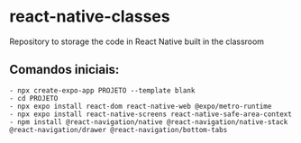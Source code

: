 # react-native-classes
Repository to storage the code in React Native built in the classroom

## Comandos iniciais:
	- npx create-expo-app PROJETO --template blank 
	- cd PROJETO
	- npx expo install react-dom react-native-web @expo/metro-runtime
	- npx expo install react-native-screens react-native-safe-area-context
	- npm install @react-navigation/native @react-navigation/native-stack @react-navigation/drawer @react-navigation/bottom-tabs
